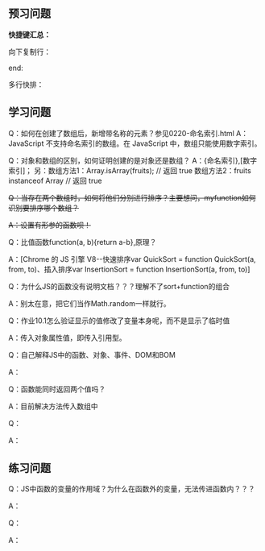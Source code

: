 ## 预习问题

**快捷键汇总：**

向下复制行：

end:

多行快排：

## 学习问题

Q：如何在创建了数组后，新增带名称的元素？参见0220-命名索引.html
A：JavaScript 不支持命名索引的数组。在 JavaScript 中，数组只能使用数字索引。

Q：对象和数组的区别，如何证明创建的是对象还是数组？
A：{命名索引},[数字索引]；
另：数组方法1：Array.isArray(fruits);     // 返回 true
数组方法2：fruits instanceof Array     // 返回 true

~~Q：当存在两个数组时，如何将他们分别进行排序？主要想问，myfunction如何识别要排序哪个数组？~~

~~A：设置有形参的函数呗！~~

Q：比值函数function(a, b){return a-b},原理？

A：[Chrome 的 JS 引擎 V8--快速排序var QuickSort = function QuickSort(a, from, to)、插入排序var InsertionSort = function InsertionSort(a, from, to)]

Q：为什么JS的函数没有说明文档？？？理解不了sort+function的组合

A：别太在意，把它们当作Math.random一样就行。

Q：作业10.1怎么验证显示的值修改了变量本身呢，而不是显示了临时值

A：传入对象属性值，即传入引用型。

Q：自己解释JS中的函数、对象、事件、DOM和BOM

A：

Q：函数能同时返回两个值吗？

A：目前解决方法传入数组中

Q：

A：

## 练习问题

Q：JS中函数的变量的作用域？为什么在函数外的变量，无法传进函数内？？？

A：

Q：

A：